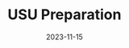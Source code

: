 ---
title: USU Preparation 
parent: Team History
notebook: team_history
date: 2023-11-15
signatures:
- "Ayla Clark"
- "Caleb Carlson"
- "Tucker Nielson"
nav_order: 20
has_children: false
---